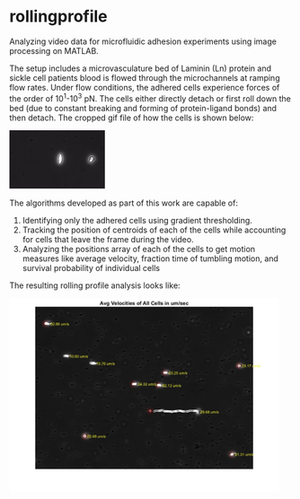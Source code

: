 # rollingprofile

Analyzing video data for microfluidic adhesion experiments using image processing on MATLAB.  

The setup includes a microvasculature bed of Laminin (Ln) protein and sickle cell patients blood is flowed through the microchannels at ramping flow rates. Under flow conditions, the adhered cells experience forces of the order of 10<sup>1</sup>-10<sup>3</sup> pN. The cells either directly detach or first roll down the bed (due to constant breaking and forming of protein-ligand bonds) and then detach. The cropped gif file of how the cells is shown below:

![](cropped_rolling_example.gif)

The algorithms developed as part of this work are capable of:
1. Identifying only the adhered cells using gradient thresholding. 
2. Tracking the position of centroids of each of the cells while accounting for cells that leave the frame during the video.
3. Analyzing the positions array of each of the cells to get motion measures like average velocity, fraction time of tumbling motion, and survival probability of individual cells  

The resulting rolling profile analysis looks like:

<img src="vel_track_combined.jpg" width="480">


